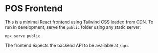 # POS Frontend

This is a minimal React frontend using Tailwind CSS loaded from CDN.
To run in development, serve the `public` folder using any static server:

```bash
npx serve public
```

The frontend expects the backend API to be available at `/api`.
